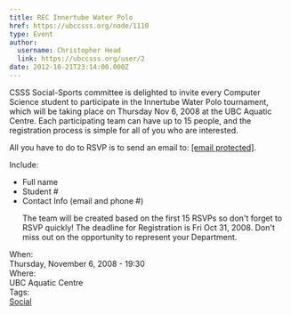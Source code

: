 ```yaml
---
title: REC Innertube Water Polo 
href: https://ubccsss.org/node/1110
type: Event
author:
  username: Christopher Head
  link: https://ubccsss.org/user/2
date: 2012-10-21T23:14:00.000Z
---
```


<div class="field field-name-body field-type-text-with-summary field-label-hidden"><div class="field-items"><div class="field-item even"><p>CSSS Social-Sports committee is delighted to invite every Computer Science student to participate in the Innertube Water Polo tournament, which will be taking place on Thursday Nov 6, 2008 at the UBC Aquatic Centre. Each participating team can have up to 15 people, and the registration process is simple for all of you who are interested.</p>
<p>All you have to do to RSVP is to send an email to: <a href="/cdn-cgi/l/email-protection#86f5f6e9f4f2f5c6f2eee3e5f3e4e3a8e5e7"><span class="__cf_email__" data-cfemail="0675766974727546726e6365736463286567">[email&#xA0;protected]</span></a>.</p>
<p>Include:</p>
<ul>
<li>Full name</li>
<li>Student #</li>
<li>Contact Info (email and phone #)</li>
<p>The team will be created based on the first 15 RSVPs so don&apos;t forget to RSVP quickly! The deadline for Registration is Fri Oct 31, 2008. Don&apos;t miss out on the opportunity to represent your Department.</p>
</ul></div></div></div><div class="field field-name-field-dates field-type-datetime field-label-above"><div class="field-label">When:&#xA0;</div><div class="field-items"><div class="field-item even"><span class="date-display-single">Thursday, November 6, 2008 - 19:30</span></div></div></div><div class="field field-name-field-location field-type-text field-label-above"><div class="field-label">Where:&#xA0;</div><div class="field-items"><div class="field-item even">UBC Aquatic Centre</div></div></div>    <footer>
    <div class="field field-name-field-tags field-type-taxonomy-term-reference field-label-above"><div class="field-label">Tags:&#xA0;</div><div class="field-items"><div class="field-item even"><a href="/social">Social</a></div></div></div>      </footer>